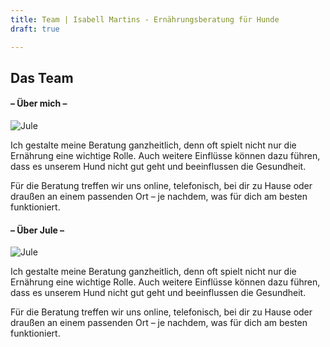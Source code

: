 ```yaml
---
title: Team | Isabell Martins - Ernährungsberatung für Hunde
draft: true

---
```

## Das Team

#### – Über mich –

![Jule](/images/jule-isi-strand-ruhig-2.jpg)

Ich gestalte meine Beratung ganzheitlich, denn oft spielt nicht nur die Ernährung eine wichtige Rolle. Auch weitere Einflüsse können dazu führen, dass es unserem Hund nicht gut geht und beeinflussen die Gesundheit.

Für die Beratung treffen wir uns online, telefonisch, bei dir zu Hause oder draußen an einem passenden Ort – je nachdem, was für dich am besten funktioniert.

#### – Über Jule –

![Jule](/images/img_4016.jpeg)

Ich gestalte meine Beratung ganzheitlich, denn oft spielt nicht nur die Ernährung eine wichtige Rolle. Auch weitere Einflüsse können dazu führen, dass es unserem Hund nicht gut geht und beeinflussen die Gesundheit.

Für die Beratung treffen wir uns online, telefonisch, bei dir zu Hause oder draußen an einem passenden Ort – je nachdem, was für dich am besten funktioniert.
